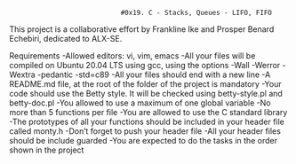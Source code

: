                                 #0x19. C - Stacks, Queues - LIFO, FIFO

This project is a collaborative effort by Frankline Ike and Prosper Benard Echebiri, dedicated to ALX-SE.

Requirements
-Allowed editors: vi, vim, emacs
-All your files will be compiled on Ubuntu 20.04 LTS using gcc, using the options -Wall -Werror -Wextra -pedantic -std=c89
-All your files should end with a new line
-A README.md file, at the root of the folder of the project is mandatory
-Your code should use the Betty style. It will be checked using betty-style.pl and betty-doc.pl
-You allowed to use a maximum of one global variable
-No more than 5 functions per file
-You are allowed to use the C standard library
-The prototypes of all your functions should be included in your header file called monty.h
-Don’t forget to push your header file
-All your header files should be include guarded
-You are expected to do the tasks in the order shown in the project

